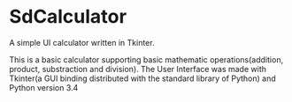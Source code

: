 <big>SdCalculator</big>
=========================================

A simple UI calculator written in Tkinter.

This is a basic calculator supporting basic mathematic operations(addition, product, substraction and division).
The User Interface was made with Tkinter(a GUI binding distributed with the standard library of Python) and Python version 3.4
